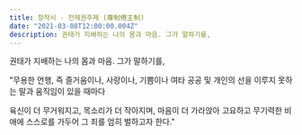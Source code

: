 ```yaml
---
title: 창작시 - 전제권주제 (專制倦主制)
date: "2021-03-08T12:00:00.004Z"
description: 권태가 지배하는 나의 몸과 마음. 그가 말하기를,
---
```


권태가 지배하는 나의 몸과 마음. 그가 말하기를,

"무용한 언행, 즉 즐거움이나, 사랑이나, 기쁨이나 여타 공공 및 개인의 선을 이루지 못하는 말과 움직임이 있을 때마다 

육신이 더 무거워지고, 목소리가 더 작아지며, 마음이 더 가라앉아 고요하고 무기력한 비애에 스스로를 가두어 그 죄를 엄히 벌하고자 한다."